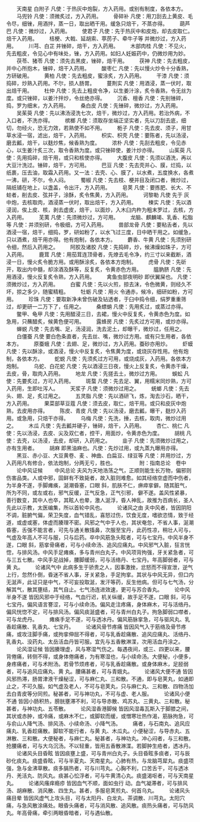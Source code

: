 <!-- { "loadSidebar": true } -->
　　天南星 白附子 凡使：于热灰中炮裂，方入药用。或别有制度，各依本方。
　　马兜铃 凡使：须微炙过，方入药用。
　　骨碎补 凡使：用刀刮去上黄皮、毛令尽，细锉，用酒拌，蒸一日，取出晒干用。缓急只焙干，不蒸亦得。
　　葫芦巴 凡使：微炒过，入药用。
　　使君子 凡使：先于热灰中和皮炮，却去皮取仁。焙干入药用。
　　桔梗、大戟、延胡索、葶苈子、牵牛子等 并微炒过，方入药用。
　　川芎、白芷 并锉碎，焙干，方入药用。
　　木部肉桂 凡使：不见火，先去粗皮，令见心中有味处，锉，方入药用。如妇人妊娠药中，仍微炒用为妙。
　　茯苓、猪苓 凡使：须先去黑皮，锉碎，焙干用。
　　茯神 凡使：先去粗皮，并中心所抱木，锉碎，焙干入药用。
　　酸枣仁 凡使：先以慢火炒令十分香熟，方研破用。
　　黄柏 凡使：先去粗皮，蜜涂炙，方入药用。
　　干漆 凡使：须捣碎，炒熟入药用。不尔，损人肠胃。
　　蔓荆实 凡使：用酒浸，蒸一伏时，取出焙干用。
　　杜仲 凡使：先去上粗皮令净，以生姜汁涂，炙令香熟，令无丝为度。或只锉碎，以姜汁拌炒，令丝绝亦得。
　　沉香、檀香 凡使：先别锉碎，捣，罗为细末，方入药用。
　　桑白皮 凡使：先锉碎，微炒过，方入药用。
　　吴茱萸 凡使：先以沸汤浸洗七次，焙干，微炒过，方入药用。若治外病，不入口者，不洗亦得。
　　槟榔 凡使：须取存坐端正坚实者，先以刀刮去底，细切，勿经火，恐无力效，若熟使不如不用。
　　栀子 凡使：先去皮、须子，用甘草水浸一宿，滤出，焙干，入药用。
　　枳实、枳壳 凡使：要陈者，先以汤浸，磨去瓤，焙干，以麸炒焦，候香熟为度。
　　浓朴 凡使：先刮去粗皮，令见赤心，以生姜汁炙三次，取令香熟为度。或只锉碎使，姜汁炒亦得。
　　山茱萸 凡使：先用捣碎，焙干用，或只和核使亦得。
　　大腹皮 凡使：先须以酒洗，再以大豆汁洗过。锉碎，焙干，方可用。
　　巴豆 凡使：先去壳并心、膜，烂捣，以纸裹，压去油，取霜入药用。又一法：去壳、心、膜了，以水煮，五度换水，各煮一沸，研，不尔，令人闷。
　　蜀椒 凡使：先去枝、梗并目及闭口者，微炒过，隔纸铺在地上，以盏盖，令出汗，方入药用。
　　皂荚 凡使：要拣肥、长大、不蛀者，削去皮、弦并子，涂酥，炙令焦黄，方入药用。
　　诃黎勒 凡使 先于 灰中炮，去核取肉，酒浸蒸一伏时，取出焙干，方入药用。
　　楝实 凡使：先以酒浸润，俟上皮、核，剥去虚皮，焙干，以面炒，入木臼内杵为粗末罗过，去核，方入药用。
　　芜荑 凡使：先须微炒过，方可用。
　　龙脑、麒麟竭、乳香、松脂等 凡使：并须别研，令极细，方可入药用。
　　兽部龙骨 凡使：要粘舌者，先以酒浸一宿，焙干，细捣，罗，研如粉了，以水飞过三度，日中晒干用之。如缓急，只以酒煮，焙干用亦得。他有炮制，各依本方。
　　麝香、牛黄 凡使：先须别研令细，然后入药用之。
　　阿胶及诸胶 凡使：先捣碎，炒，候沸燥如珠子，方可入药用。
　　鹿茸 凡使：用茄茸连顶骨者，先燎去毛令净，约三寸以来截断，酒浸一日，慢火炙令脆方用。或用酥涂炙，各依本方炮制。
　　虎骨 凡使：先斫开，取出内中髓，却涂酒及酥等，反复炙，令黄赤色方用。
　　腽肭脐 凡使：先用酒浸，慢火反复炙令熟，方入药用。
　　禽鱼虫部夜明砂 即伏翼屎也。 凡使：须微炒过，方入药用。
　　白蜜 凡使：先以火煎，掠去沫，令色微黄，则经久不坏，掠之多少，随蜜精粗。
　　牡蛎 凡使：用火 令通赤，候冷，细研如粉，方可用。
　　珍珠 凡使：要取新净未曾伤破及钻透者，于臼中捣令细，绢罗重重筛过，却更研一二万下了，任用之。
　　桑螵蛸 凡使：先用炙过，或蒸过亦得。
　　鳖甲、龟甲 凡使：先用醋浸三日，去裙，慢火中反复炙，令黄赤色为度。如急用，只蘸醋炙，候黄色便可用。
　　露蜂房 凡使：先炙过方可用，或炒亦得。
　　蝉蜕 凡使：先去嘴、足，汤浸润，洗去泥土，却曝干，微炒过，任用之。
　　白僵蚕 凡使 要白色条直者，先去丝、嘴，微炒过方用。或有只生用者，各依本方。
　　原蚕蛾 凡使：去翅、足，微炒过，方入药用。蚕砂亦用炒。
　　虾蟆 凡使：先以酥涂，或酒浸，慢火中反复炙，令焦黄为度，或烧灰存性用。他有炮制，各依本方。
　　蛇蜕 凡使：先须炙过方可用，或烧成灰，入药用。各依本方炮制。
　　乌蛇、白花蛇 凡使：先以酒浸三日夜，慢火上反复炙，令黄赤干燥，去皮，骨，取肉入药用。
　　地龙 凡使：先搓去土，微炒过方用。
　　蜈蚣 凡使：先要炙过，方可入药用。
　　斑蝥 凡使：先去足、翼，用糯米同炒熟，方可入药用，生即吐泻人。
　　天浆子 凡使：须微炒过用之。
　　蜣螂 凡使：先去头、翅、足，炙过用之。
　　五灵脂 凡使：先以酒研飞，炼，淘去沙石，晒干，方入药用。
　　果菜部草豆蔻 凡使：须去皮，取仁，焙干用。或只和皮灰中炮熟，去皮用亦得。
　　陈皮、青皮 凡使：先以汤浸，磨去瓤，曝干，麸炒入药用。或急用，只焙干亦得。
　　乌梅 凡使：先洗，捶，去核，取肉，微炒过用之。
　　木瓜 凡使：先去瓤并硬子，锉碎，焙干，入药用。
　　杏仁、桃仁 凡使：先以汤浸，去皮、尖及双仁者，控干，用面炒，令黄赤色为度。
　　胡桃 凡使：去壳，以汤浸，去皮，却研，入药用之。
　　韭子 凡使：先须微炒过用之，亦有生用者。
　　胡麻 即黑油麻也。凡使：先炒过用，或九蒸九曝用亦得。
　　黑豆、赤小豆、大豆黄卷、麦 、神曲、白扁豆、绿豆等 凡使：并用炒过，方入药用凡有修合，依法炮制，分两无亏，胜也。
　　
　　附：指南总论　卷中
　　论中风证候
　　中风总论 夫风为天地浩荡之气，正顺则能生长万物，偏邪则伤害品类。人或中邪，固鲜有不致毙者，故入脏则难愈。如其经络空虚而中伤者，为半身不遂，手脚瘫痪，涎潮昏塞，口眼 斜，肌肤不仁，痹瘁挛僻。随其脏气，所为不同，或左或右，邪气反缓，正气反急，正气引邪， 僻不遂。盖风性紧暴，善行数变，其中人也卒，其眩人也晕，激人涎浮，昏人神乱，故推为百病长，圣人先此以示教，太医编集，所以首轮中风也。
　　论诸风之由 夫中风者，皆因阴阳不调，脏腑气偏，荣卫失度，血气错乱，喜怒过伤，饮食无度，嗜欲恣情，致于经道，或虚或塞，体虚而腠理不密。风邪之气中于人也，其状奄忽，不省人事，涎潮昏塞，舌强不能言者，可先与通关散搐鼻，次服至宝丹，此药性凉，稍壮人可与，气虚及年高人不可与服，只与后药。卒中风筋急头眩者，可与七宝丹。中风半身不遂，口眼 斜，筋挛骨痛者，可与小续命汤、追风应痛丸。中风邪气入脏，狂言恍惚，与排风汤。中风手足瘫痪，多与青州白丸子。中风项背拘强，牙关紧急者，可与三五七散。中风手足战掉，腰脚缓弱，可与活络丹、七宝丹。年高脚弱者，可与黄 丸。
　　论诸风气中 此病多生于骄贵之人，因事激挫，忿怒而不得宣泄，逆气上行，忽然仆倒，昏迷不省人事，牙关紧急，手足拘挛。其状与中风无异，但口内无涎声，此证只是中气，不可妄投取涎，发汗等药，反生他病。但可与七气汤，分解其气，散其壅结，其气自止。七气汤连进效速，更可与苏合香丸。
　　论中风半身不遂 皆因风邪中于经络，气血行迟，机关纵缓，故手足不遂，口眼 斜，可与七宝丹。偏风语言謇涩，可与小续命汤。偏风走注疼痛，身体麻木，可与活络丹。偏风恍惚不定，可与排风汤。偏风痰涎盛者，可与青州白丸子。拘急脚弱口噤者，可与龙虎丹。
　　瘫痪手足不遂，可与透冰丹。偏风筋脉挛急，可与驱风丸、乳香趁痛散、乳香丸、七宝丹。
　　论诸风骨节疼痛 皆因风气入于筋络及骨节疼痛，或攻注脚手痛，或拘挛伸屈不得者，可与乳香趁痛散、追风应痛丸、活络丹、乳香丸、没药丸、太岳活血丹皆可服。宜先与五香散淋渫，次用活血丹涂之。
　　论风湿证候 皆因腠理虚，风与寒湿气伤之。每遇夜间，或三、四更以来，腰背倦痛，转侧不得，或身体倦痛者，为有寒湿也，与小续命汤。大便秘，小便多，身疼痛者，可与术附汤。若骨节烦疼者，可与乳香趁痛散。或身体麻木，足胫弱者，可与追风应痛丸、黄 丸。腰痛甚者，可与青娥丸。
　　论诸风大便不通 皆因风邪热滞，肠胃津液干燥秘涩，可与麻仁丸、三和散。不通，即与皂荚丸，如通即止之，不可久服。如气虚及老人，不可与皂荚丸，只与麻仁丸、三和散、四物汤加去白青皮等分同煎。秘甚者，可与神功丸，不可与虚、老人服。
　　论诸风小便不通 皆因小肠积热，膀胱壅滞不利，可与导赤散、鸡苏丸、三黄丸、三和散。秘甚者，与神功丸、五苓散。
　　论风湿香港脚候 皆因风湿毒瓦斯入于脚膝之间，其状或赤肿，或冷痛，或麻木不仁，或脚软而缓，或憎寒壮热作渴，筋脉拘急，可与俞山人降气汤、排风汤、小续命汤、小降气汤。
　　痛者，与石南丸、追风应痛丸、乳香趁痛散。脚软不能行者，与黄 丸、木瓜丸。小便秘涩，与导赤丸、五淋散、三和散。大便秘者，与麻仁丸。秘甚者，与神功丸。冲心闷者，与三和散。抢腰痛者，可与大乌沉汤。不以轻重，皆用五香散淋渫。若脚肿生疮者，透冰丹。
　　论诸风头目昏眩 皆因痰壅上盛，可与青州白丸子。头目昏眩多痰者，可与辰砂化痰丸。痰盛昏眩，可与半夏丸、天南星丸。心肺有热，与龙脑芎犀丸。痰盛项强，急与金沸草散。痰多膈热者，可与川芎丸。心胸不利，口苦舌干，可与透冰丹、羌活丸、防风丸。痰甚心忪浮者，可与牛黄清心丸。痰盛渴呕者，可与天南星丸。
　　论诸风瘙痒瘾疹 皆因血气不顺，面如虫行 动。血气凝滞者，可与排风汤、胡麻散、消风散、四生丸。甚者，多服皂荚煎丸、何首乌丸。
　　论诸风头痛目晕 皆因风虚气上攻头目，可与太阳丹、白龙丸、茶调散、川芎丸。太阳穴痛，与急风散涂痛处。眼昏头痛者，可与消风散、追风散。痰热头痛者，可与防风丸。年高骨痛，牵引两眼昏暗者，可与遇仙散。
